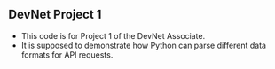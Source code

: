 ## DevNet Project 1
* This code is for Project 1 of the DevNet Associate.
*  It is supposed to demonstrate how Python can parse different data formats for API requests.
